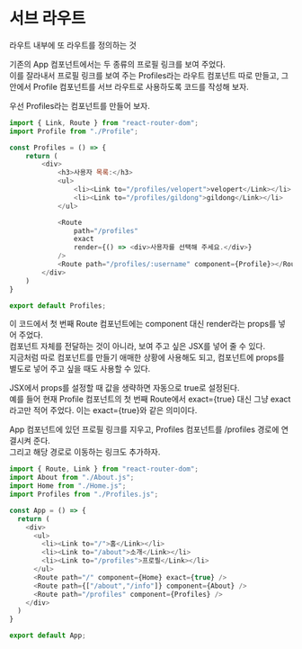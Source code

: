 # 서브 라우트
라우트 내부에 또 라우트를 정의하는 것

기존의 App 컴포넌트에서는 두 종류의 프로필 링크를 보여 주었다.  
이를 잘라내서 프로필 링크를 보여 주는 Profiles라는 라우트 컴포넌트 따로 만들고, 그 안에서 Profile 컴포넌트를 서브 라우트로 사용하도록 코드를 작성해 보자.

우선 Profiles라는 컴포넌트를 만들어 보자.
```javascript
import { Link, Route } from "react-router-dom";
import Profile from "./Profile";

const Profiles = () => {
    return (
        <div>
            <h3>사용자 목록:</h3>
            <ul>
                <li><Link to="/profiles/velopert">velopert</Link></li>
                <li><Link to="/profiles/gildong">gildong</Link></li>
            </ul>

            <Route
                path="/profiles"
                exact
                render={() => <div>사용자를 선택해 주세요.</div>}
            />
            <Route path="/profiles/:username" component={Profile}></Route>
        </div>
    )
}

export default Profiles;
```
이 코드에서 첫 번째 Route 컴포넌트에는 component 대신 render라는 props를 넣어 주었다.  
컴포넌트 자체를 전달하는 것이 아니라, 보여 주고 싶은 JSX를 넣어 줄 수 있다.  
지금처럼 따로 컴포넌트를 만들기 애매한 상황에 사용해도 되고, 컴포넌트에 props를 별도로 넣어 주고 싶을 때도 사용할 수 있다.

JSX에서 props를 설정할 때 값을 생략하면 자동으로 true로 설정된다.  
예를 들어 현재 Profile 컴포넌트의 첫 번째 Route에서 exact={true} 대신 그냥 exact라고만 적어 주었다.
이는 exact={true}와 같은 의미이다.

App 컴포넌트에 있던 프로필 링크를 지우고, Profiles 컴포넌트를 /profiles 경로에 연결시켜 준다.  
그리고 해당 경로로 이동하는 링크도 추가하자.
```javascript
import { Route, Link } from "react-router-dom";
import About from "./About.js";
import Home from "./Home.js";
import Profiles from "./Profiles.js";

const App = () => {
  return (
    <div>
      <ul>
        <li><Link to="/">홈</Link></li>
        <li><Link to="/about">소개</Link></li>
        <li><Link to="/profiles">프로필</Link></li>
      </ul>
      <Route path="/" component={Home} exact={true} />
      <Route path={["/about","/info"]} component={About} />
      <Route path="/profiles" component={Profiles} />
    </div>
  )
}

export default App;
```